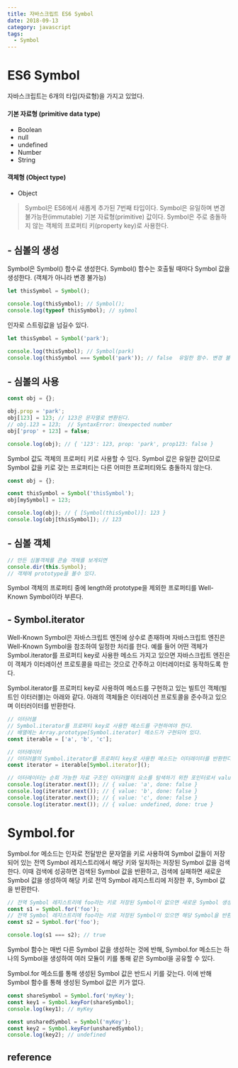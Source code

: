 ```yaml
---
title: 자바스크립트 ES6 Symbol
date: 2018-09-13
category: javascript
tags:
  - Symbol
---
```


# ES6 Symbol

자바스크립트는 6개의 타입(자료형)을 가지고 있었다.

#### 기본 자료형 (primitive data type)
* Boolean
* null
* undefined
* Number
* String
#### 객체형 (Object type)
* Object

> Symbol은 ES6에서 새롭게 추가된 7번째 타입이다. Symbol은 유일하며 변경 불가능한(immutable) 기본 자료형(primitive) 값이다. Symbol은 주로 충돌하지 않는 객체의 프로퍼티 키(property key)로 사용한다.

## - 심볼의 생성
Symbol은 Symbol() 함수로 생성한다. Symbol() 함수는 호출될 때마다 Symbol 값을 생성한다. (객체가 아니라 변경 불가능)

```javascript
let thisSymbol = Symbol();

console.log(thisSymbol); // Symbol();
console.log(typeof thisSymbol); // sybmol
```

인자로 스트링값을 넘길수 있다.

```javascript
let thisSymbol = Symbol('park');

console.log(thisSymbol); // Symbol(park)
console.log(thisSymbol === Symbol('park')); // false  유일한 함수. 변경 불가
```

## - 심볼의 사용

```javascript
const obj = {};

obj.prop = 'park';
obj[123] = 123; // 123은 문자열로 변환된다.
// obj.123 = 123;  // SyntaxError: Unexpected number
obj['prop' + 123] = false;

console.log(obj); // { '123': 123, prop: 'park', prop123: false }
```

Symbol 값도 객체의 프로퍼티 키로 사용할 수 있다. Symbol 값은 유일한 값이므로 Symbol 값을 키로 갖는 프로퍼티는 다른 어떠한 프로퍼티와도 충돌하지 않는다.

```javascript
const obj = {};

const thisSymbol = Symbol('thisSymbol');
obj[mySymbol] = 123;

console.log(obj); // { [Symbol(thisSymbol)]: 123 }
console.log(obj[thisSymbol]); // 123
```

## - 심볼 객체

```javascript
// 만든 심볼객체를 콘솔 객체를 보게되면
console.dir(this.Symbol);
// 객체에 prototype을 볼수 있다.
```

 Symbol 객체의 프로퍼티 중에 length와 prototype을 제외한 프로퍼티를 Well-Known Symbol이라 부른다.

## - Symbol.iterator
Well-Known Symbol은 자바스크립트 엔진에 상수로 존재하며 자바스크립트 엔진은 Well-Known Symbol을 참조하여 일정한 처리를 한다. 예를 들어 어떤 객체가 Symbol.iterator를 프로퍼티 key로 사용한 메소드 가지고 있으면 자바스크립트 엔진은 이 객체가 이터레이션 프로토콜을 따르는 것으로 간주하고 이터레이터로 동작하도록 한다.

Symbol.iterator를 프로퍼티 key로 사용하여 메소드를 구현하고 있는 빌트인 객체(빌트인 이터러블)는 아래와 같다. 아래의 객체들은 이터레이션 프로토콜을 준수하고 있으며 이터러이터를 반환한다.

```javascript
// 이터러블
// Symbol.iterator를 프로퍼티 key로 사용한 메소드를 구현하여야 한다.
// 배열에는 Array.prototype[Symbol.iterator] 메소드가 구현되어 있다.
const iterable = ['a', 'b', 'c'];

// 이터레이터
// 이터러블의 Symbol.iterator를 프로퍼티 key로 사용한 메소드는 이터레이터를 반환한다.
const iterator = iterable[Symbol.iterator]();

// 이터레이터는 순회 가능한 자료 구조인 이터러블의 요소를 탐색하기 위한 포인터로서 value, done 프로퍼티를 갖는 객체를 반환하는 next() 함수를 메소드로 갖는 객체이다. 이터레이터의 next() 메소드를 통해 이터러블 객체를 순회할 수 있다.
console.log(iterator.next()); // { value: 'a', done: false }
console.log(iterator.next()); // { value: 'b', done: false }
console.log(iterator.next()); // { value: 'c', done: false }
console.log(iterator.next()); // { value: undefined, done: true }
```

# Symbol.for
Symbol.for 메소드는 인자로 전달받은 문자열을 키로 사용하여 Symbol 값들이 저장되어 있는 전역 Symbol 레지스트리에서 해당 키와 일치하는 저장된 Symbol 값을 검색한다. 이때 검색에 성공하면 검색된 Symbol 값을 반환하고, 검색에 실패하면 새로운 Symbol 값을 생성하여 해당 키로 전역 Symbol 레지스트리에 저장한 후, Symbol 값을 반환한다.

```javascript
// 전역 Symbol 레지스트리에 foo라는 키로 저장된 Symbol이 없으면 새로운 Symbol 생성
const s1 = Symbol.for('foo');
// 전역 Symbol 레지스트리에 foo라는 키로 저장된 Symbol이 있으면 해당 Symbol을 반환
const s2 = Symbol.for('foo');

console.log(s1 === s2); // true
```

Symbol 함수는 매번 다른 Symbol 값을 생성하는 것에 반해, Symbol.for 메소드는 하나의 Symbol을 생성하여 여러 모듈이 키를 통해 같은 Symbol을 공유할 수 있다.

Symbol.for 메소드를 통해 생성된 Symbol 값은 반드시 키를 갖는다. 이에 반해 Symbol 함수를 통해 생성된 Symbol 값은 키가 없다.

```javascript
const shareSymbol = Symbol.for('myKey');
const key1 = Symbol.keyFor(shareSymbol);
console.log(key1); // myKey

const unsharedSymbol = Symbol('myKey');
const key2 = Symbol.keyFor(unsharedSymbol);
console.log(key2); // undefined
```
## reference


